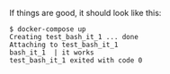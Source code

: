 If things are good, it should look like this:
```
$ docker-compose up
Creating test_bash_it_1 ... done
Attaching to test_bash_it_1
bash_it_1  | it works
test_bash_it_1 exited with code 0
```
